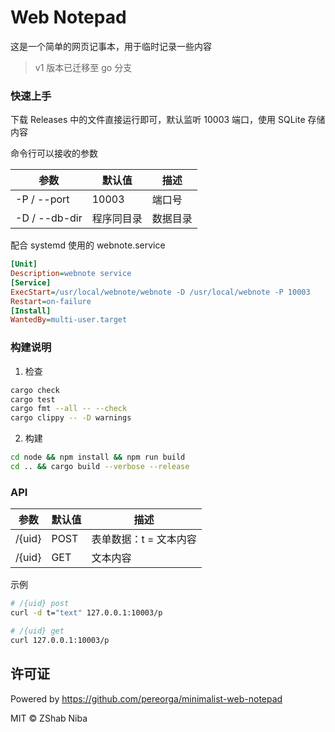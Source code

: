 # Web Notepad

这是一个简单的网页记事本，用于临时记录一些内容

> v1 版本已迁移至 go 分支

### 快速上手

下载 Releases 中的文件直接运行即可，默认监听 10003 端口，使用 SQLite 存储内容

命令行可以接收的参数

| 参数 | 默认值 | 描述 |
|-|-|-|
| -P / --port | 10003 | 端口号 |
| -D / --db-dir | 程序同目录 | 数据目录 |

配合 systemd 使用的 webnote.service

```ini
[Unit]
Description=webnote service
[Service]
ExecStart=/usr/local/webnote/webnote -D /usr/local/webnote -P 10003
Restart=on-failure
[Install]
WantedBy=multi-user.target
```

### 构建说明

1. 检查

```sh
cargo check
cargo test
cargo fmt --all -- --check
cargo clippy -- -D warnings
```

2. 构建

```sh
cd node && npm install && npm run build
cd .. && cargo build --verbose --release
```

### API

| 参数 | 默认值 | 描述 |
|-|-|-|
| /{uid} | POST | 表单数据：t = 文本内容 |
| /{uid} | GET | 文本内容 |

示例

```sh
# /{uid} post
curl -d t="text" 127.0.0.1:10003/p

# /{uid} get
curl 127.0.0.1:10003/p
```

## 许可证

Powered by https://github.com/pereorga/minimalist-web-notepad

MIT © ZShab Niba
